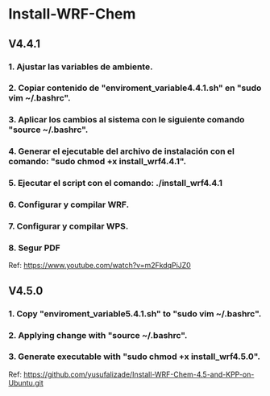 # Install-WRF-Chem 
## V4.4.1 
### 1. Ajustar las variables de ambiente.
### 2. Copiar contenido de "enviroment_variable4.4.1.sh" en "sudo vim ~/.bashrc".
### 3. Aplicar los cambios al sistema con le siguiente comando "source ~/.bashrc".
### 4. Generar el ejecutable del archivo de instalación con el comando: "sudo chmod +x install_wrf4.4.1".
### 5. Ejecutar el script con el comando: ./install_wrf4.4.1
### 6. Configurar y compilar WRF.
### 7. Configurar y compilar WPS.
### 8. Segur PDF

Ref: https://www.youtube.com/watch?v=m2FkdqPiJZ0

## V4.5.0
### 1. Copy "enviroment_variable5.4.1.sh" to "sudo vim ~/.bashrc".
### 2. Applying change with "source ~/.bashrc".
### 3. Generate executable with "sudo chmod +x install_wrf4.5.0".  

Ref: https://github.com/yusufalizade/Install-WRF-Chem-4.5-and-KPP-on-Ubuntu.git
